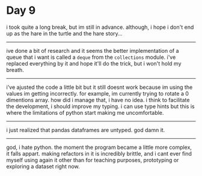 # Day 9

i took quite a long break, but im still in advance. although, i hope i don't end up as the hare in the turtle and the hare story...

---

ive done a bit of research and it seems the better implementation of a queue that i want is called a `deque` from the `collections` module. i've replaced everything by it and hope it'll do the trick, but i won't hold my breath.

---

i've ajusted the code a little bit but it still doesnt work because im using the values im getting incorrectly. for example, im currently trying to rotate a 0 dimentions array. how did i manage that, i have no idea.
i think to facilitate the development, i should improve my typing. i can use type hints but this is where the limitations of python start making me uncomfortable.

---

i just realized that pandas dataframes are untyped. god damn it.

---

god, i hate python. the moment the program became a little more complex, it falls appart. making refactors in it is incredibly brittle, and i cant ever find myself using again it other than for teaching purposes, prototyping or exploring a dataset right now.
